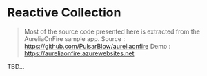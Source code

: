 # Reactive Collection
> Most of the source code presented here is extracted from the AureliaOnFire sample app.
> Source : https://github.com/PulsarBlow/aureliaonfire
> Demo : https://aureliaonfire.azurewebsites.net

TBD...
